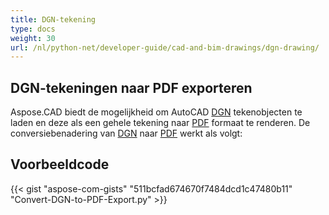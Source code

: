 ```yaml
---
title: DGN-tekening
type: docs
weight: 30
url: /nl/python-net/developer-guide/cad-and-bim-drawings/dgn-drawing/
---
```


## **DGN-tekeningen naar PDF exporteren**

Aspose.CAD biedt de mogelijkheid om AutoCAD [DGN](https://docs.fileformat.com/cad/dgn/) tekenobjecten te laden en deze als een gehele tekening naar [PDF](https://docs.fileformat.com/pdf/) formaat te renderen. De conversiebenadering van [DGN](https://docs.fileformat.com/cad/dgn/) naar [PDF](https://docs.fileformat.com/pdf/) werkt als volgt:

## Voorbeeldcode

{{< gist "aspose-com-gists" "511bcfad674670f7484dcd1c47480b11" "Convert-DGN-to-PDF-Export.py" >}}
